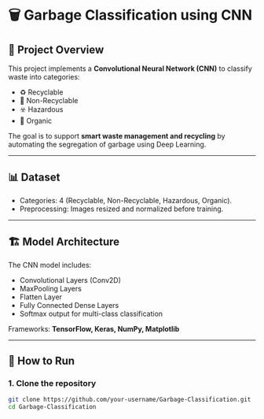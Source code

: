 # 🗑️ Garbage Classification using CNN

## 📌 Project Overview
This project implements a **Convolutional Neural Network (CNN)** to classify waste into categories:
- ♻️ Recyclable  
- 🚯 Non-Recyclable  
- ☣️ Hazardous  
- 🌱 Organic  

The goal is to support **smart waste management and recycling** by automating the segregation of garbage using Deep Learning.

---

## 📊 Dataset
- Categories: 4 (Recyclable, Non-Recyclable, Hazardous, Organic).  
- Preprocessing: Images resized and normalized before training.

---

## 🏗️ Model Architecture
The CNN model includes:
- Convolutional Layers (Conv2D)  
- MaxPooling Layers  
- Flatten Layer  
- Fully Connected Dense Layers  
- Softmax output for multi-class classification  

Frameworks: **TensorFlow, Keras, NumPy, Matplotlib**

---

## 🚀 How to Run
### 1. Clone the repository
```bash
git clone https://github.com/your-username/Garbage-Classification.git
cd Garbage-Classification
